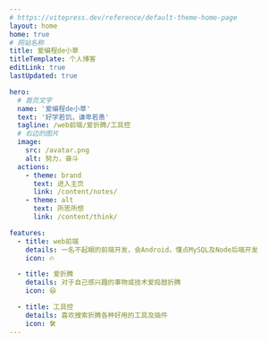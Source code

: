 ```yaml
---
# https://vitepress.dev/reference/default-theme-home-page
layout: home
home: true
# 网站名称
title: 爱编程de小草
titleTemplate: 个人博客
editLink: true
lastUpdated: true

hero:
  # 首页文字
  name: '爱编程de小草'
  text: '好学若饥，谦卑若愚'
  tagline: /web前端/爱折腾/工具控
  # 右边的图片
  image:
    src: /avatar.png
    alt: 努力，奋斗
  actions:
    - theme: brand
      text: 进入主页
      link: /content/notes/
    - theme: alt
      text: 所思所想
      link: /content/think/

features:
  - title: web前端
    details: 一名不起眼的前端开发，会Android，懂点MySQL及Node后端开发
    icon: 🔥

  - title: 爱折腾
    details: 对于自己感兴趣的事物或技术爱捣鼓折腾
    icon: 😆

  - title: 工具控
    details: 喜欢搜索折腾各种好用的工具及插件
    icon: 🛠️
---
```


<!-- 使用自定义组件 -->

<!-- <home/> -->
<!-- <script setup>
  import home from './components/home.vue';
</script> -->

<style>
:root {
  /* 主页文字渐变和图片背景渐变 */
  --vp-home-hero-name-color: transparent;
  --vp-home-hero-name-background: -webkit-linear-gradient(120deg, #e18a3b 30%, #c12c1f);
  --vp-home-hero-image-background-image: linear-gradient(135deg,#029bbd,#fdc632);
  --vp-home-hero-image-filter: blur(44px);
}

@media (min-width: 640px) {
  :root {
    --vp-home-hero-image-filter: blur(56px);
  }
}

@media (min-width: 960px) {
  :root {
    --vp-home-hero-image-filter: blur(68px);
  }
}
</style>
